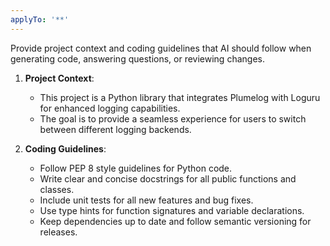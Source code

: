 ```yaml
---
applyTo: '**'
---
```

Provide project context and coding guidelines that AI should follow when generating code, answering questions, or reviewing changes.

1. **Project Context**:
   - This project is a Python library that integrates Plumelog with Loguru for enhanced logging capabilities.
   - The goal is to provide a seamless experience for users to switch between different logging backends.

2. **Coding Guidelines**:
   - Follow PEP 8 style guidelines for Python code.
   - Write clear and concise docstrings for all public functions and classes.
   - Include unit tests for all new features and bug fixes.
   - Use type hints for function signatures and variable declarations.
   - Keep dependencies up to date and follow semantic versioning for releases.
